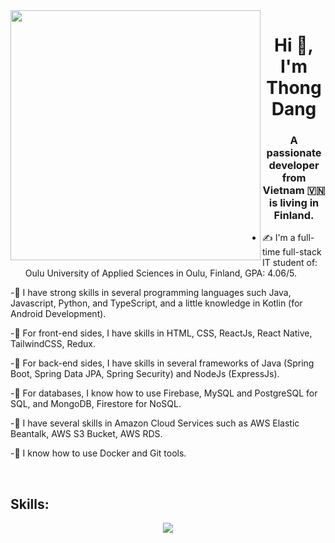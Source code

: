 <img align="left" width="400" src="https://github.githubassets.com/images/modules/profile/profile-first-repo.svg">
<h1 align="center">Hi 👋, I'm Thong Dang </h1>
<p align="center">
  <h3 align="center">A passionate developer from Vietnam 🇻🇳 is living in Finland. </h3>
</p>


- ✍ I'm a full-time full-stack IT student of: Oulu University of Applied Sciences in Oulu, Finland, GPA: 4.06/5.

-🌱 I have strong skills in several programming languages such Java, Javascript, Python, and TypeScript, and a little knowledge in Kotlin (for Android Development).

-🌱 For front-end sides, I have skills in HTML, CSS, ReactJs, React Native, TailwindCSS, Redux.

-🌱 For back-end sides, I have skills in several frameworks of Java (Spring Boot, Spring Data JPA, Spring Security) and NodeJs (ExpressJs).

-🌱 For databases, I know how to use Firebase, MySQL and PostgreSQL for SQL, and MongoDB, Firestore for NoSQL.

-🌱 I have several skills in Amazon Cloud Services such as AWS Elastic Beantalk, AWS S3 Bucket, AWS RDS.

-🌱 I know how to use Docker and Git tools.


<br />


## Skills:
<p align="center">

   <img src="https://skillicons.dev/icons?i=ts,py,js,java,react,redux,tailwind,html,css,vscode,idea,aws,express,nodejs,firebase,spring,mysql,postgres,mongodb,docker,git,github,kotlin,androidstudio" />
  
</p>
